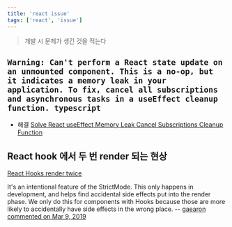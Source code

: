 ```yaml
---
title: 'react issue'
tags: ['react', 'issue']
---
```


> 개발 시 문제가 생긴 것을 적는다

## `Warning: Can't perform a React state update on an unmounted component. This is a no-op, but it indicates a memory leak in your application. To fix, cancel all subscriptions and asynchronous tasks in a useEffect cleanup function. typescript`

-   해결 [Solve React useEffect Memory Leak Cancel Subscriptions Cleanup Function](https://sunilrk.medium.com/solve-react-useeffect-memory-leak-cancel-subscriptions-cleanup-function-2ef100b9dc9)

## React hook 에서 두 번 render 되는 현상

[React Hooks render twice](https://stackoverflow.com/questions/58603209/react-hooks-render-twice)

It's an intentional feature of the StrictMode. This only happens in development, and helps find accidental side effects put into the render phase. We only do this for components with Hooks because those are more likely to accidentally have side effects in the wrong place. -- [gaearon commented on Mar 9, 2019](https://github.com/facebook/react/issues/15074)
